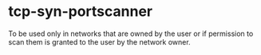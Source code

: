 # tcp-syn-portscanner

To be used only in networks that are owned by the user or if permission to scan them is granted to the user by the network owner.
